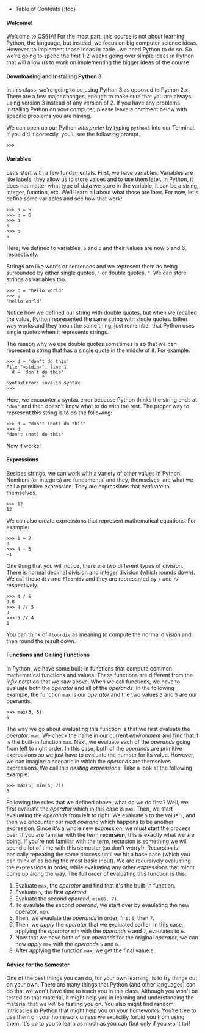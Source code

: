 * Table of Contents
{:toc}

#### Welcome!

<!--start-->
Welcome to CS61A! For the most part, this course is not about learning Python, the language, but instead, we focus on big computer science ideas. However, to implement those ideas in code...we need Python to do so. So we're going to spend the first 1-2 weeks going over simple ideas in Python that will allow us to work on implementing the bigger ideas of the course.
<!--end-->

#### Downloading and Installing Python 3

In this class, we're going to be using Python 3 as opposed to Python 2.x. There are a few major changes, enough to make sure that you are always using version 3 instead of any version of 2. If you have any problems installing Python on your computer, please leave a comment below with specific problems you are having.

 We can open up our Python _interpreter_ by typing `python3` into our Terminal. If you did it correctly, you'll see the following prompt.

    >>>

#### Variables

Let's start with a few fundamentals. First, we have variables. Variables are like labels, they allow us to store values and to use them later. In Python, it does not matter what type of data we store in the variable, it can be a string, integer, function, etc. We'll learn all about what those are later. For now, let's define some variables and see how that work!

    >>> a = 5
    >>> b = 6
    >>> a
    5
    >>> b
    6

Here, we defined to variables, `a` and `b` and their values are now 5 and 6, respectively.

Strings are like words or sentences and we represent them as being surrounded by either single quotes, `'` or double quotes, `"`. We can store strings as variables too.

    >>> c = "hello world"
    >>> c
    'hello world'

Notice how we defined our string with double quotes, but when we recalled the value, Python represented the same string with single quotes. Either way works and they mean the same thing, just remember that Python uses single quotes when it represents strings.

The reason why we use double quotes sometimes is so that we can represent a string that has a single quote in the middle of it. For example:

    >>> d = 'don't do this'
    File "<stdin>", line 1
      d = 'don't do this'
                 ^
    SyntaxError: invalid syntax
    >>>

Here, we encounter a syntax error because Python thinks the string ends at `'don'` and then doesn't know what to do with the rest. The proper way to represent this string is to do the following:

    >>> d = "don't (not) do this"
    >>> d
    "don't (not) do this"

Now it works!

#### Expressions

Besides strings, we can work with a variety of other values in Python. Numbers (or integers) are fundamental and they, themselves, are what we call a primitive expression. They are expressions that _evaluate_ to themselves.

    >>> 12
    12

We can also create expressions that represent mathematical equations. For example:

    >>> 1 + 2
    3
    >>> 4 - 5
    -1

One thing that you will notice, there are two different types of division. There is normal decimal division and integer division (which rounds down). We call these `div` and `floordiv` and they are represented by `/` and `//` respectively. 

    >>> 4 / 5
    0.8
    >>> 4 // 5
    0
    >>> 5 // 4
    1

You can think of `floordiv` as meaning to compute the normal division and then round the result down.

#### Functions and Calling Functions

In Python, we have some built-in functions that compute common mathematical functions and values. These functions are different from the _infix_ notation that we saw above. When we call functions, we have to evaluate both the _operator_ and all of the _operands_. In the following example, the function `max` is our _operator_ and the two values `3` and `5` are our operands.

    >>> max(3, 5)
    5

The way we go about evaluating this function is that we first evaluate the _operator_, `max`. We check the name in our current _environment_ and find that it is the built-in function `max`. Next, we evaluate each of the _operands_ going from left to right order. In this case, both of the _operands_ are primitive expressions so we just have to evaluate the number for its value. However, we can imagine a scenario in which the _operands_ are themselves expressions. We call this _nesting expressions_. Take a look at the following example:

    >>> max(5, min(6, 7))
    6

Following the rules that we defined above, what do we do first? Well, we first evaluate the _operator_ which in this case is `max`. Then, we start evaluating the _operands_ from left to right. We evaluate `5` to the value `5`, and then we encounter our next _operand_ which happens to be another expression. Since it's a whole new expression, we must start the process over. If you are familiar with the term __recursion__, this is exactly what we are doing. If you're not familiar with the term, recursion is something we will spend a lot of time with this semester (so don't worry!). Recursion is basically repeating the same process until we hit a base case (which you can think of as being the most basic input). We are recursively evaluating the expressions in order, while evaluating any other expressions that might come up along the way. The full order of evaluating this function is this:

1. Evaluate `max`, the _operator_ and find that it's the built-in function.
2. Evaluate `5`, the first _operand_.
3. Evaluate the second _operand_, `min(6, 7)`.
4. To evaulate the second _operand_, we start over by evaulating the new operator, `min`.
5. Then, we evaulate the _operands_ in order, first `6`, then `7`.
6. Then, we _apply_ the _operator_ that we evaluated earlier, in this case, applying the _operator_ `min` with the _operands_ `6` and `7`, evaulates to `6`.
7. Now that we have both of our _operands_ for the original _operator_, we can now _apply_ `max` with the _operands_ `5` and `6`.
8. After applying the function `max`, we get the final value `6`.

#### Advice for the Semester

One of the best things you can do, for your own learning, is to try things out on your own. There are many things that Python (and other languages) can do that we won't have time to teach you in this class. Although you won't be tested on that material, it might help you in learning and understanding the material that we _will_ be testing you on. You also might find random intricacies in Python that might help you on your homeworks. You're free to use them on your homework unless we explicitly forbid you from using them. It's up to you to learn as much as you can (but only if you want to)!